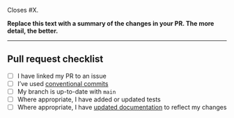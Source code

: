 Closes #X.

**Replace this text with a summary of the changes in your PR.
The more detail, the better.**

-----------------

## Pull request checklist

- [ ] I have linked my PR to an issue
- [ ] I’ve used [conventional commits](https://github.com/FullFact/automation-docs/wiki/Conventional-commits)
- [ ] My branch is up-to-date with `main`
- [ ] Where appropriate, I have added or updated tests
- [ ] Where appropriate, I have [updated documentation](https://github.com/FullFact/automation-docs/) to reflect my changes
